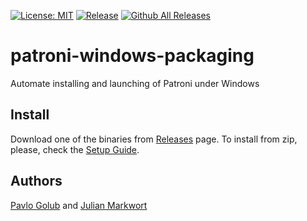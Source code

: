 [![License: MIT](https://img.shields.io/badge/License-MIT-green.svg)](https://opensource.org/licenses/MIT)
[![Release](https://img.shields.io/github/release/cybertec-postgresql/patroni-windows-packaging.svg)](https://github.com/cybertec-postgresql/patroni-windows-packaging/releases/latest)
[![Github All Releases](https://img.shields.io/github/downloads/cybertec-postgresql/patroni-windows-packaging/total?style=flat-square)](https://github.com/cybertec-postgresql/patroni-windows-packaging/releases)

# patroni-windows-packaging
Automate installing and launching of Patroni under Windows

## Install
Download one of the binaries from [Releases](https://github.com/cybertec-postgresql/patroni-windows-packaging/releases) page.
To install from zip, please, check the [Setup Guide](doc/setup.md).

## Authors
[Pavlo Golub](https://github.com/pashagolub) and [Julian Markwort](https://github.com/markwort)
